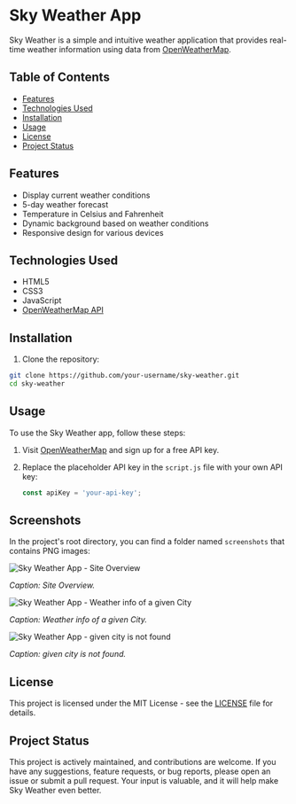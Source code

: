 # Sky Weather App

Sky Weather is a simple and intuitive weather application that provides real-time weather information using data from [OpenWeatherMap](https://openweathermap.org/).

## Table of Contents

- [Features](#features)
- [Technologies Used](#technologies-used)
- [Installation](#installation)
- [Usage](#usage)
- [License](#license)
- [Project Status](#Project-Status)


## Features

- Display current weather conditions
- 5-day weather forecast
- Temperature in Celsius and Fahrenheit
- Dynamic background based on weather conditions
- Responsive design for various devices

## Technologies Used

- HTML5
- CSS3
- JavaScript
- [OpenWeatherMap API](https://openweathermap.org/api)

## Installation

1. Clone the repository:

```bash
git clone https://github.com/your-username/sky-weather.git
cd sky-weather
```
## Usage

To use the Sky Weather app, follow these steps:

1. Visit [OpenWeatherMap](https://openweathermap.org/) and sign up for a free API key.

2. Replace the placeholder API key in the `script.js` file with your own API key:

   ```javascript
   const apiKey = 'your-api-key';

## Screenshots

In the project's root directory, you can find a folder named `screenshots` that contains PNG images:

![Sky Weather App - Site Overview](/screenshots/overview.png)

*Caption: Site Overview.*

![Sky Weather App - Weather info of a given City](/screenshots/city-found.png)

*Caption: Weather info of a given City.*

![Sky Weather App - given city is not found](/screenshots/city-not-found.png)

*Caption: given city is not found.*

## License

This project is licensed under the MIT License - see the [LICENSE](LICENSE) file for details.

## Project Status

This project is actively maintained, and contributions are welcome. If you have any suggestions, feature requests, or bug reports, please open an issue or submit a pull request. Your input is valuable, and it will help make Sky Weather even better.